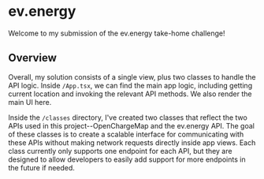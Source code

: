 # ev.energy

Welcome to my submission of the ev.energy take-home challenge!

## Overview

Overall, my solution consists of a single view, plus two classes to handle the API logic. Inside `/App.tsx`, we can find the main app logic, including getting current location and invoking the relevant API methods. We also render the main UI here.

Inside the `/classes` directory, I've created two classes that reflect the two APIs used in this project--OpenChargeMap and the ev.energy API. The goal of these classes is to create a scalable interface for communicating with these APIs without making network requests directly inside app views. Each class currently only supports one endpoint for each API, but they are designed to allow developers to easily add support for more endpoints in the future if needed.